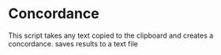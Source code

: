 # Concordance

This script takes any text copied to the clipboard and creates a concordance.
saves results to a text file 

